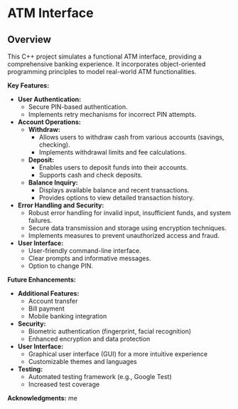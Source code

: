 # ATM Interface

## **Overview**

This C++ project simulates a functional ATM interface, providing a comprehensive banking experience. It incorporates object-oriented programming principles to model real-world ATM functionalities.

**Key Features:**

* **User Authentication:**
  * Secure PIN-based authentication.
  * Implements retry mechanisms for incorrect PIN attempts.
* **Account Operations:**
  * **Withdraw:**
    * Allows users to withdraw cash from various accounts (savings, checking).
    * Implements withdrawal limits and fee calculations.
  * **Deposit:**
    * Enables users to deposit funds into their accounts.
    * Supports cash and check deposits.
  * **Balance Inquiry:**
    * Displays available balance and recent transactions.
    * Provides options to view detailed transaction history.
* **Error Handling and Security:**
  * Robust error handling for invalid input, insufficient funds, and system failures.
  * Secure data transmission and storage using encryption techniques.
  * Implements measures to prevent unauthorized access and fraud.
* **User Interface:**
  * User-friendly command-line interface.
  * Clear prompts and informative messages.
  * Option to change PIN.

**Future Enhancements:**

* **Additional Features:**
  * Account transfer
  * Bill payment
  * Mobile banking integration
* **Security:**
  * Biometric authentication (fingerprint, facial recognition)
  * Enhanced encryption and data protection
* **User Interface:**
  * Graphical user interface (GUI) for a more intuitive experience
  * Customizable themes and languages
* **Testing:**
  * Automated testing framework (e.g., Google Test)
  * Increased test coverage

**Acknowledgments:**
me

